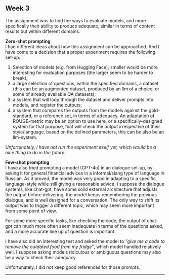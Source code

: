 
## Week 3

The assignment was to find the ways to evaluate models, and more specifically their ability to produce adequate, similar in terms of content results but within different domains.

**Zero-shot prompting**  
I had different ideas about how this assignment can be approached. And I have come to a decision that a proper experiment requires the following set-up:  
1. Selection of models (e.g. from Hugging Face), smaller would be more interesting for evaluation purposes (the larger seem to be harder to break);
2. a large selection of questions, within the specified domains, a dataset (this can be an augmented dataset, produced by an llm of a choice, or some of already available QA datasets);
3. a system that will loop through the dataset and deliver prompts into models, and register the outputs;
4. a system that compares the outputs from the models against the gold-standard, or a reference set, in terms of adequacy. An adaptation of ROUGE-metric may be an option to use here, or a specifically-designed system for that purpose, that will check the output irrespective of their style/language, based on the defined parameters, this can be also be an llm-system.

*Unfortunately, I have not run the experiment itself yet, which would be a nice thing to do in the future.*

**Few-shot prompting**  
I have also tried prompting a model (GPT-4o) in an dialogue set-up, by asking it for general financial advices in a informal/slang type of language in Russian. As it proved, the model was very good in adapting to a specific language-style while still giving a reasonable advice. I suppose the dialogue systems, like chat-gpt, have some solid external architecture that adjusts the output before delivering, the model keeps remembering the previous dialogue, and is well designed for a conversation. The only way to shift its output was to trigger a different topic, which may seem more important from some point of view.

For some more specific tasks, like checking the code, the output of chat-gpt can much more often seem inadequate in terms of the questions asked, and a more accurate line up of question is important.

I have also did an interesting test and asked the model to *"give me a code to remove the outdated food from my fridge"*, which model handled relatively well. I suppose asking models ridiculous or ambiguous questions may also be a way to check their adequacy.

Unfortunately, I did not keep good references for those prompts.

---